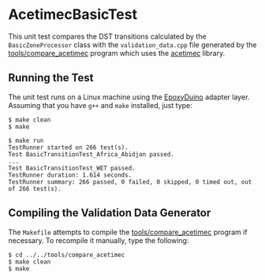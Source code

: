 # AcetimecBasicTest

This unit test compares the DST transitions calculated by the
`BasicZoneProcessor` class with the `validation_data.cpp` file generated by the
[tools/compare_acetimec](../../tools/compare_acetimec) program which uses the
[acetimec](https://github.com/bxparks/acetimec) library.

## Running the Test

The unit test runs on a Linux machine using the
[EpoxyDuino](https://github.com/bxparks/EpoxyDuino) adapter layer.
Assuming that you have `g++` and `make` installed, just type:

```
$ make clean
$ make

$ make run
TestRunner started on 266 test(s).
Test BasicTransitionTest_Africa_Abidjan passed.
...
Test BasicTransitionTest_WET passed.
TestRunner duration: 1.614 seconds.
TestRunner summary: 266 passed, 0 failed, 0 skipped, 0 timed out, out of 266 test(s).
```

## Compiling the Validation Data Generator

The `Makefile` attempts to compile the
[tools/compare_acetimec](../../tools/compare_acetimec) program if necessary. To
recompile it manually, type the following:

```
$ cd ../../tools/compare_acetimec
$ make clean
$ make
```
